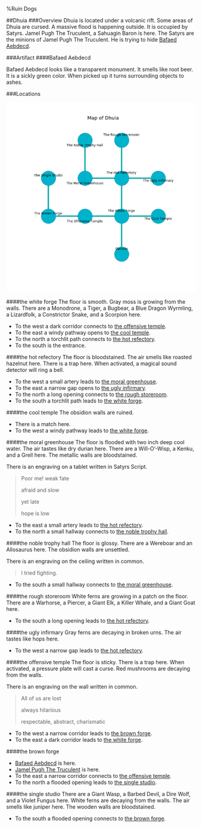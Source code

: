 %Ruin Dogs

##Dhuia
###Overview
Dhuia is located under a volcanic rift. Some areas of Dhuia are cursed. A massive flood is happening outside. It is occupied by Satyrs. <a name="Jamel-Pugh-The-Truculent"></a>Jamel Pugh The Truculent, a Sahuagin Baron is here. The Satyrs are the minions of Jamel Pugh The Truculent. He  is trying to hide [Bafaed Aebdecd](#Bafaed-Aebdecd). 



###Artifact
####<a name="Bafaed-Aebdecd"></a>Bafaed Aebdecd


Bafaed Aebdecd looks like a transparent monument. It smells like root beer. It is a sickly green color. When picked up it turns surrounding objects to ashes. 





###Locations


![](../v2/images/Dhuia.png)

####<a name="the-white-forge"></a>the white forge
The floor is smooth. Gray moss is growing from the walls. There are a Monodrone, a Tiger, a Bugbear, a Blue Dragon Wyrmling, a Lizardfolk, a Constrictor Snake, and a Scorpion here. 



* To the west a dark corridor connects to [the offensive temple](#the-offensive-temple).
* To the east a windy pathway opens to [the cool temple](#the-cool-temple).
* To the north a torchlit path connects to [the hot refectory](#the-hot-refectory).
* To the south is the entrance.


####<a name="the-hot-refectory"></a>the hot refectory
The floor is bloodstained. The air smells like roasted hazelnut here. There is a trap here. When activated, a magical sound detector will ring a bell. 



* To the west a small artery leads to [the moral greenhouse](#the-moral-greenhouse).
* To the east a narrow gap opens to [the ugly infirmary](#the-ugly-infirmary).
* To the north a long opening connects to [the rough storeroom](#the-rough-storeroom).
* To the south a torchlit path leads to [the white forge](#the-white-forge).


####<a name="the-cool-temple"></a>the cool temple
The obsidion walls are ruined. 



* There is a match here.
* To the west a windy pathway leads to [the white forge](#the-white-forge).


####<a name="the-moral-greenhouse"></a>the moral greenhouse
The floor is flooded with two inch deep cool water. The air tastes like dry	durian here. There are a Will-O’-Wisp, a Kenku, and a Grell here. The metallic walls are bloodstained. 

There is an engraving on a tablet written in Satyrs Script. 

> Poor me! weak fate
>
> afraid and slow
>
> yet late
>
> hope is low
>


* To the east a small artery leads to [the hot refectory](#the-hot-refectory).
* To the north a small hallway connects to [the noble trophy hall](#the-noble-trophy-hall).


####<a name="the-noble-trophy-hall"></a>the noble trophy hall
The floor is glossy. There are a Wereboar and an Allosaurus here. The obsidion walls are unsettled. 

There is an engraving on the ceiling written in common. 

> I tried fighting.
>


* To the south a small hallway connects to [the moral greenhouse](#the-moral-greenhouse).


####<a name="the-rough-storeroom"></a>the rough storeroom
White ferns are growing in a patch on the floor. There are a Warhorse, a Piercer, a Giant Elk, a Killer Whale, and a Giant Goat here. 



* To the south a long opening leads to [the hot refectory](#the-hot-refectory).


####<a name="the-ugly-infirmary"></a>the ugly infirmary
Gray ferns are decaying in broken urns. The air tastes like hops here. 



* To the west a narrow gap leads to [the hot refectory](#the-hot-refectory).


####<a name="the-offensive-temple"></a>the offensive temple
The floor is sticky. There is a trap here. When activated, a pressure plate will cast a curse. Red mushrooms are decaying from the walls. 

There is an engraving on the wall written in common. 

> All of us are lost
>
> always hilarious
>
> respectable, abstract, charismatic
>


* To the west a narrow corridor leads to [the brown forge](#the-brown-forge).
* To the east a dark corridor leads to [the white forge](#the-white-forge).


####<a name="the-brown-forge"></a>the brown forge




* [Bafaed Aebdecd](#Bafaed-Aebdecd) is here.
* [Jamel Pugh The Truculent](#Jamel-Pugh-The-Truculent) is here.
* To the east a narrow corridor connects to [the offensive temple](#the-offensive-temple).
* To the north a flooded opening leads to [the single studio](#the-single-studio).


####<a name="the-single-studio"></a>the single studio
There are a Giant Wasp, a Barbed Devil, a Dire Wolf, and a Violet Fungus here. White ferns are decaying from the walls. The air smells like juniper here. The wooden walls are bloodstained. 



* To the south a flooded opening connects to [the brown forge](#the-brown-forge).


